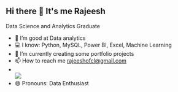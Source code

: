## Hi there 👋 It's me Rajeesh

Data Science and Analytics Graduate

- 👀 I’m good at Data analytics
- 💻 I know: Python, MySQL, Power BI, Excel, Machine Learning
- 🌱 I’m currently creating some portfolio projects
- 📫 How to reach me rajeeshofcl@gmail.com
- <br /> [<img src="https://img.shields.io/badge/LinkedIn-0077B5?style=for-the-badge&logo=linkedin&logoColor=white" />](https://www.linkedin.com/in/rajeesh-s)
- 😄 Pronouns: Data Enthusiast

<!---
rajeesh-s/rajeesh-s is a ✨ special ✨ repository because its `README.md` (this file) appears on your GitHub profile.
You can click the Preview link to take a look at your changes.
--->
